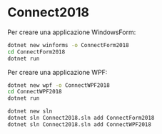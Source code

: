 # Connect2018
Per creare una applicazione WindowsForm:
```cmd
dotnet new winforms -o ConnectForm2018
cd ConnectForm2018
dotnet run
```

Per creare una applicazione WPF:
```cmd
dotnet new wpf -o ConnectWPF2018
cd ConnectWPF2018
dotnet run
```
```cmd
dotnet new sln 
dotnet sln Connect2018.sln add ConnectForm2018 
dotnet sln Connect2018.sln add ConnectWPF2018
```